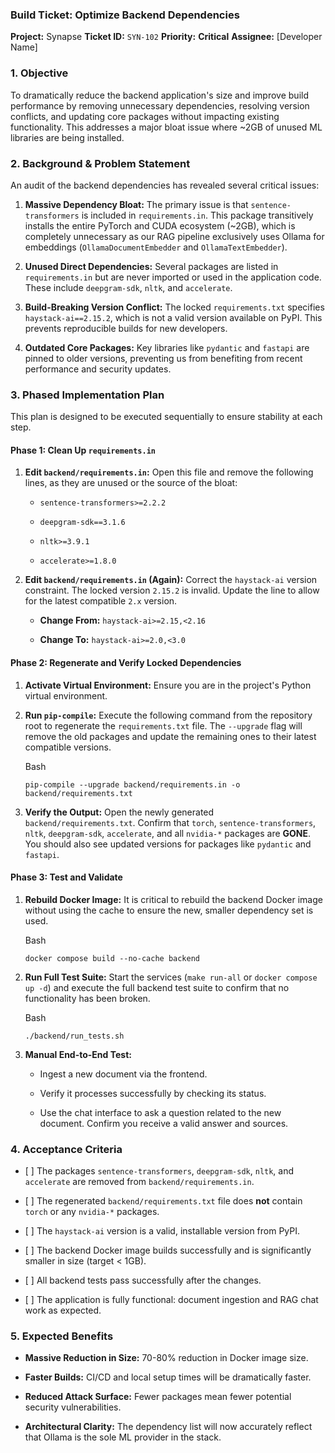 ### **Build Ticket: Optimize Backend Dependencies**

**Project:** Synapse **Ticket ID:** `SYN-102` **Priority:** **Critical** **Assignee:** \[Developer Name\]

### 1\. Objective

To dramatically reduce the backend application's size and improve build performance by removing unnecessary dependencies, resolving version conflicts, and updating core packages without impacting existing functionality. This addresses a major bloat issue where ~2GB of unused ML libraries are being installed.

### 2\. Background & Problem Statement

An audit of the backend dependencies has revealed several critical issues:

1.  **Massive Dependency Bloat:** The primary issue is that `sentence-transformers` is included in `requirements.in`. This package transitively installs the entire PyTorch and CUDA ecosystem (~2GB), which is completely unnecessary as our RAG pipeline exclusively uses Ollama for embeddings (`OllamaDocumentEmbedder` and `OllamaTextEmbedder`).
    
2.  **Unused Direct Dependencies:** Several packages are listed in `requirements.in` but are never imported or used in the application code. These include `deepgram-sdk`, `nltk`, and `accelerate`.
    
3.  **Build-Breaking Version Conflict:** The locked `requirements.txt` specifies `haystack-ai==2.15.2`, which is not a valid version available on PyPI. This prevents reproducible builds for new developers.
    
4.  **Outdated Core Packages:** Key libraries like `pydantic` and `fastapi` are pinned to older versions, preventing us from benefiting from recent performance and security updates.
    

### 3\. Phased Implementation Plan

This plan is designed to be executed sequentially to ensure stability at each step.

#### **Phase 1: Clean Up `requirements.in`**

1.  **Edit `backend/requirements.in`:** Open this file and remove the following lines, as they are unused or the source of the bloat:
    
    -   `sentence-transformers>=2.2.2`
        
    -   `deepgram-sdk==3.1.6`
        
    -   `nltk>=3.9.1`
        
    -   `accelerate>=1.8.0`
        
2.  **Edit `backend/requirements.in` (Again):** Correct the `haystack-ai` version constraint. The locked version `2.15.2` is invalid. Update the line to allow for the latest compatible `2.x` version.
    
    -   **Change From:** `haystack-ai>=2.15,<2.16`
        
    -   **Change To:** `haystack-ai>=2.0,<3.0`
        

#### **Phase 2: Regenerate and Verify Locked Dependencies**

1.  **Activate Virtual Environment:** Ensure you are in the project's Python virtual environment.
    
2.  **Run `pip-compile`:** Execute the following command from the repository root to regenerate the `requirements.txt` file. The `--upgrade` flag will remove the old packages and update the remaining ones to their latest compatible versions.
    
    Bash
    
    ```
    pip-compile --upgrade backend/requirements.in -o backend/requirements.txt
    
    ```
    
3.  **Verify the Output:** Open the newly generated `backend/requirements.txt`. Confirm that `torch`, `sentence-transformers`, `nltk`, `deepgram-sdk`, `accelerate`, and all `nvidia-*` packages are **GONE**. You should also see updated versions for packages like `pydantic` and `fastapi`.
    

#### **Phase 3: Test and Validate**

1.  **Rebuild Docker Image:** It is critical to rebuild the backend Docker image without using the cache to ensure the new, smaller dependency set is used.
    
    Bash
    
    ```
    docker compose build --no-cache backend
    
    ```
    
2.  **Run Full Test Suite:** Start the services (`make run-all` or `docker compose up -d`) and execute the full backend test suite to confirm that no functionality has been broken.
    
    Bash
    
    ```
    ./backend/run_tests.sh
    
    ```
    
3.  **Manual End-to-End Test:**
    
    -   Ingest a new document via the frontend.
        
    -   Verify it processes successfully by checking its status.
        
    -   Use the chat interface to ask a question related to the new document. Confirm you receive a valid answer and sources.
        

### 4\. Acceptance Criteria

-   \[ \] The packages `sentence-transformers`, `deepgram-sdk`, `nltk`, and `accelerate` are removed from `backend/requirements.in`.
    
-   \[ \] The regenerated `backend/requirements.txt` file does **not** contain `torch` or any `nvidia-*` packages.
    
-   \[ \] The `haystack-ai` version is a valid, installable version from PyPI.
    
-   \[ \] The backend Docker image builds successfully and is significantly smaller in size (target < 1GB).
    
-   \[ \] All backend tests pass successfully after the changes.
    
-   \[ \] The application is fully functional: document ingestion and RAG chat work as expected.
    

### 5\. Expected Benefits

-   **Massive Reduction in Size:** 70-80% reduction in Docker image size.
    
-   **Faster Builds:** CI/CD and local setup times will be dramatically faster.
    
-   **Reduced Attack Surface:** Fewer packages mean fewer potential security vulnerabilities.
    
-   **Architectural Clarity:** The dependency list will now accurately reflect that Ollama is the sole ML provider in the stack.